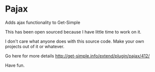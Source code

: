 Pajax
=====

Adds ajax functionality to Get-Simple

This has been open sourced because I have little time to work on it.

I don't care what anyone does with this source code. Make your own projects out of it or whatever.

Go here for more details http://get-simple.info/extend/plugin/pajax/412/

Have fun.